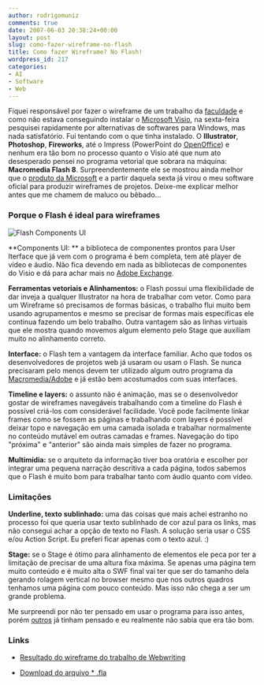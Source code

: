 ```yaml
---
author: rodrigomuniz
comments: true
date: 2007-06-03 20:38:24+00:00
layout: post
slug: como-fazer-wireframe-no-flash
title: Como fazer Wireframe? No Flash!
wordpress_id: 217
categories:
- AI
- Software
- Web
---
```


Fiquei responsável por fazer o wireframe de um trabalho da [faculdade](http://www.faculdademarista.com.br) e como não estava conseguindo instalar o [Microsoft Visio](http://www.microsoft.com/brasil/office/visio/default.asp), na sexta-feira pesquisei rapidamente por alternativas de softwares para Windows, mas nada satisfatório. Fui tentando com o que tinha instalado. O **Illustrator**, **Photoshop**, **Fireworks**, até o Impress (PowerPoint do [OpenOffice](http://openoffice.org)) e nenhum era tão bom no processo quanto o Visio até que num ato desesperado pensei no programa vetorial que sobrara na máquina: **Macromedia Flash 8**. Surpreendentemente ele se mostrou ainda melhor que o [produto da Microsoft](http://www.microsoft.com/brasil/office/visio/default.asp) e a partir daquela sexta já virou o meu software oficial para produzir wireframes de projetos. Deixe-me explicar melhor antes que me chamem de maluco ou bêbado...
<!-- more -->



### Porque o Flash é ideal para wireframes




![Flash Components UI](http://rodrigomuniz.com/wp-content/img/UI-flash.gif)


**Components UI: ** a biblioteca de componentes prontos para User Iterface que já vem com o programa é bem completa, tem até player de vídeo e áudio. Não fica devendo em nada as bibliotecas de componentes do Visio e dá para achar mais no [Adobe Exchange](http://www.adobe.com/cfusion/exchange/).

**Ferramentas vetoriais e Alinhamentos:** o Flash possui uma flexibilidade de dar inveja a qualquer Illustrator na hora de trabalhar com vetor. Como para um Wireframe só precisamos de formas básicas, o trabalho flui muito bem usando agrupamentos e mesmo se precisar de formas mais específicas ele continua fazendo um belo trabalho. Outra vantagem são as linhas virtuais que ele mostra quando movemos algum elemento pelo Stage que auxiliam muito no alinhamento correto.

**Interface:** o Flash tem a vantagem da interface familiar. Acho que todos os desenvolvedores de projetos web já usaram ou usam o Flash. Se nunca precisaram pelo menos devem ter utilizado algum outro programa da [Macromedia/Adobe](http://www.adobe.com/) e já estão bem acostumados com suas interfaces.

**Timeline e layers:** o assunto não é animação, mas se o desenvolvedor gostar de wireframes navegáveis trabalhando com a timeline do Flash é possível criá-los com considerável facilidade. Você pode facilmente linkar frames como se fossem as páginas e trabalhando com layers é possível deixar topo e navegação em uma camada isolada e trabalhar normalmente no conteúdo mutável em outras camadas e frames. Navegação do tipo "próxima" e "anterior" são ainda mais simples de fazer no programa.

**Multimídia:** se o arquiteto da informação tiver boa oratória e escolher por integrar uma pequena narração descritiva a cada página, todos sabemos que o Flash é muito bom para trabalhar tanto com áudio quanto com vídeo.



### Limitações


**Underline, texto sublinhado:** uma das coisas que mais achei estranho no processo foi que queria usar texto sublinhado de cor azul para os links, mas não consegui achar a opção de texto no Flash. A solução seria usar o CSS e/ou Action Script. Eu preferi ficar apenas com o texto azul. :)

**Stage:** se o Stage é ótimo para alinhamento de elementos ele peca por ter a limitação de precisar de uma altura fixa máxima. Se apenas uma página tem muito conteúdo e é muito alta o SWF final vai ter que ser do tamanho dela gerando rolagem vertical no browser mesmo que nos outros quadros tenhamos uma página com pouco conteúdo. Mas isso não chega a ser um grande problema.

Me surpreendi por não ter pensado em usar o programa para isso antes, porém [outros](http://usabilidoido.com.br/como_fazer_wireframes_de_interfaces.html) já tinham pensado e eu realmente não sabia que era tão bom.


### Links





	
  * [Resultado do wireframe do trabalho de Webwriting](http://faculdade.rodrigomuniz.com/jornaldigital/wireframes)

	
  * [Download do arquivo * .fla](http://faculdade.rodrigomuniz.com/jornaldigital/wireframes/fla.zip)


